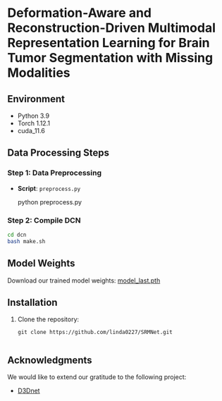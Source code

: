 # Deformation-Aware and Reconstruction-Driven Multimodal Representation Learning for Brain Tumor Segmentation with Missing Modalities


## Environment

- Python 3.9
- Torch 1.12.1
- cuda_11.6

## Data Processing Steps

### Step 1: Data Preprocessing
- **Script**: `preprocess.py`

  python preprocess.py
### Step 2: Compile DCN
  ```bash
  cd dcn
  bash make.sh
```


## Model Weights

Download our trained model weights: [model_last.pth](https://drive.google.com/file/d/17sMQKkh7JBhPiNAzRe6roGhPoyZVn6-J/view?usp=drive_link)

## Installation


1. Clone the repository:

   ```shell
   git clone https://github.com/linda0227/SRMNet.git
   
   
## Acknowledgments

We would like to extend our gratitude to the following project:

- [D3Dnet](https://github.com/XinyiYing/D3Dnet)


